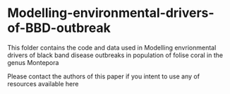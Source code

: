 # Modelling-environmental-drivers-of-BBD-outbreak

This folder contains the code and data used in Modelling envrionmental drivers of black band disease outbreaks in population of folise coral in the genus Montepora

Please contact the authors of this paper if you intent to use any of resources available here
